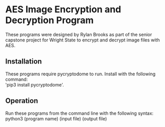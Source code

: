 # AES Image Encryption and Decryption Program
These programs were designed by Rylan Brooks as part of the senior capstone project for Wright State to encrypt and decrypt image files with AES.
<br />
## Installation
These programs require pycryptodome to run. Install with the following command:<br />
'pip3 install pycryptodome'.
<br />
## Operation
Run these programs from the command line with the following syntax:<br />
python3 (program name) (input file) (output file)
